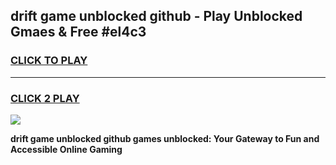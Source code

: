 
## drift game unblocked github - Play Unblocked Gmaes & Free #el4c3
<h3>
<a href="https://news.freeplayer.one?title=drift_game_unblocked_github&ref=03M">CLICK TO PLAY</a></h3>
<hr>

<h3>
<a href="https://news.freeplayer.one?title=drift_game_unblocked_github&ref=03M">CLICK 2 PLAY</a>
  
</h3>

<a href="https://news.freeplayer.one?title=drift_game_unblocked_github&ref=03M"><img src="https://clearcache.store/games.png"></a>


**drift game unblocked github games unblocked: Your Gateway to Fun and Accessible Online Gaming**
